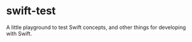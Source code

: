 # swift-test
A little playground to test Swift concepts, and other things for developing with Swift.
